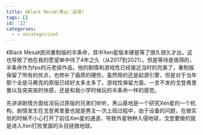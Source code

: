 ```yaml
---
title: 《Black Mesa》(黑山：起源)
tags: []
id: '22'
categories:
  - - uncategorized
---
```


《Black Mesa》民间重制版的半条命，其中Xen星版本硬是等了很久很久才出，这也导致了他在我的愿望单中待了4年之久（从2017到2021）。但是等待是值得的，半条命作为fps的元老级作品，他的剧情和游戏性已经接近当时的完美了，重制版保留了所有的优点，也修补了画质的硬伤，虽然用的还是起源引擎，但是对于当年那个全是马赛克的原版已经好太多太多了。游戏性保留方面，一言不发的戈登弗里曼以及突突突的快感，还是和我小学时候玩的半条命一样的感觉。

先讲讲剧情方面给没玩过原版的兄弟们听听，黑山基地是一个研究Xen星的一个机构，剧情发生在戈登弗里曼也就是男主一次上班过程中，由于设备的问题，在做实验的时候不小心打开了前往Xen星的通道，导致外星物种入侵地球，戈登要做的就是进入Xen打败里面的头目拯救地球。